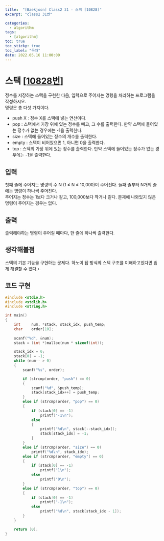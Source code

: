 ```yaml
---
title:  "[Baekjoon] Class2 31 - 스택 [10828]"
excerpt: "class2 31번"

categories:
  - algorithm
tags:
  - [algorithm]
toc: true
toc_sticky: true
toc_label: "목차"
date: 2022.05.16 11:00:00
---
```


# 스택 [[10828번]](https://www.acmicpc.net/problem/10828)
정수를 저장하는 스택을 구현한 다음, 입력으로 주어지는 명령을 처리하는 프로그램을 작성하시오.    
명령은 총 다섯 가지이다.    
* push X : 정수 X를 스택에 넣는 연산이다.
* pop : 스택에서 가장 위에 있는 정수를 빼고, 그 수를 출력한다. 만약 스택에 들어있는 정수가 없는 경우에는 -1을 출력한다.
* size : 스택에 들어있는 정수의 개수를 출력한다.
* empty : 스택이 비어있으면 1, 아니면 0을 출력한다.
* top : 스택의 가장 위에 있는 정수를 출력한다. 만약 스택에 들어있는 정수가 없는 경우에는 -1을 출력한다.    

     

## 입력
첫째 줄에 주어지는 명령의 수 N (1 ≤ N ≤ 10,000)이 주어진다. 둘째 줄부터 N개의 줄에는 명령이 하나씩 주어진다.    
주어지는 정수는 1보다 크거나 같고, 100,000보다 작거나 같다. 문제에 나와있지 않은 명령이 주어지는 경우는 없다.    

## 출력
출력해야하는 명령이 주어질 때마다, 한 줄에 하나씩 출력한다.    

## 생각해볼점
스택의 기본 기능을 구현하는 문제다. 하노이 탑 방식의 스택 구조를 이해하고있다면 쉽게 해결할 수 있다.ㄴ    

## 코드 구현
```c
#include <stdio.h>
#include <stdlib.h>
#include <string.h>

int main()
{
	int		num, *stack, stack_idx, push_temp;
	char	order[10];
	
	scanf("%d", &num);
	stack = (int *)malloc(num * sizeof(int));

	stack_idx = 0;
	stack[0] = -1;
	while (num-- > 0)
	{
		scanf("%s", order);

		if (strcmp(order, "push") == 0)
		{
			scanf("%d", &push_temp);
			stack[stack_idx++] = push_temp;
		}
		else if (strcmp(order, "pop") == 0)
		{
			if (stack[0] == -1)
				printf("-1\n");
			else
			{
				printf("%d\n", stack[--stack_idx]);
				stack[stack_idx] = -1;
			}
		}
		else if (strcmp(order, "size") == 0)
			printf("%d\n", stack_idx);
		else if (strcmp(order, "empty") == 0)
		{
			if (stack[0] == -1)
				printf("1\n");
			else
				printf("0\n");
		}
		else if (strcmp(order, "top") == 0)
		{
			if (stack[0] == -1)
				printf("-1\n");
			else
				printf("%d\n", stack[stack_idx - 1]);
		}
	}

	return (0);
}
```